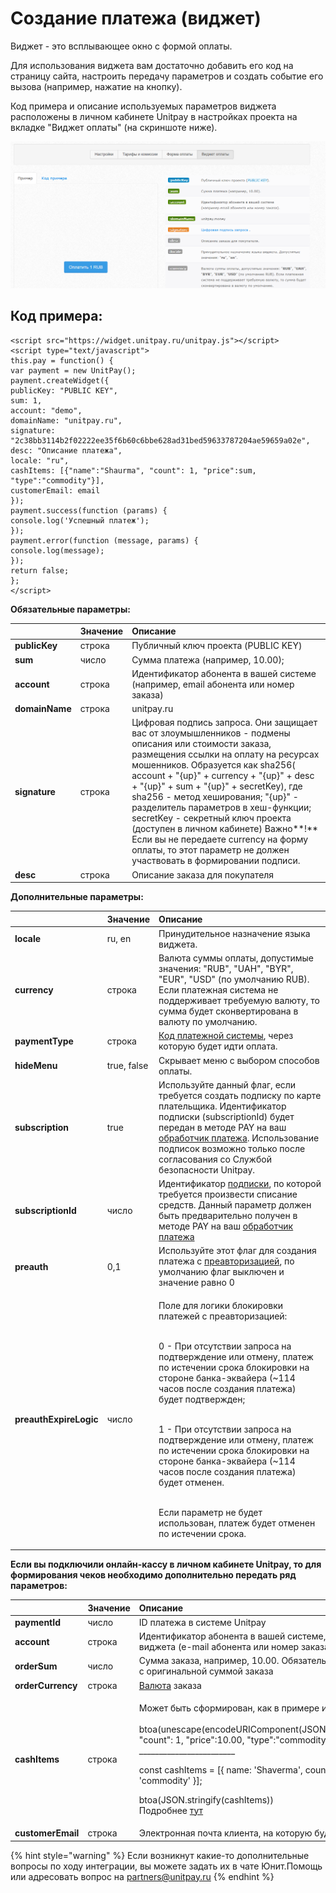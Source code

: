 # Создание платежа \(виджет\)

Виджет - это всплывающее окно с формой оплаты.

Для использования виджета вам достаточно добавить его код на страницу сайта, настроить передачу параметров и создать событие его вызова \(например, нажатие на кнопку\).

Код примера и описание используемых параметров виджета расположены в личном кабинете Unitpay в настройках проекта на вкладке "Виджет оплаты" \(на скриншоте ниже\).

![&#x420;&#x430;&#x441;&#x43F;&#x43E;&#x43B;&#x43E;&#x436;&#x435;&#x43D;&#x438;&#x435; &#x43A;&#x43E;&#x434;&#x430; &#x432;&#x438;&#x434;&#x436;&#x435;&#x442;&#x430; &#x432; &#x43D;&#x430;&#x441;&#x442;&#x440;&#x43E;&#x439;&#x43A;&#x430;&#x445; &#x43F;&#x440;&#x43E;&#x435;&#x43A;&#x442;&#x430;](../.gitbook/assets/image%20%2847%29.png)

## Код примера:

```text
<script src="https://widget.unitpay.ru/unitpay.js"></script>
<script type="text/javascript">
this.pay = function() {
var payment = new UnitPay();
payment.createWidget({
publicKey: "PUBLIC KEY",
sum: 1,
account: "demo",
domainName: "unitpay.ru",
signature: "2c38bb3114b2f02222ee35f6b60c6bbe628ad31bed59633787204ae59659a02e",
desc: "Описание платежа",
locale: "ru",
cashItems: [{"name":"Shaurma", "count": 1, "price":sum, "type":"commodity"}],
customerEmail: email
});
payment.success(function (params) {
console.log('Успешный платеж');
});
payment.error(function (message, params) {
console.log(message);
});
return false;
};
</script>
```

**Обязательные параметры:**

|  | Значение | Описание |
| :--- | :--- | :--- |
| **publicKey** | строка | Публичный ключ проекта \(PUBLIC KEY\) |
| **sum** | число | Сумма платежа \(например, 10.00\); |
| **account** | строка | Идентификатор абонента в вашей системе \(например, email абонента или номер заказа\) |
| **domainName** | строка | unitpay.ru |
| **signature** | строка | Цифровая подпись запроса. Они защищает вас от злоумышленников - подмены описания или стоимости заказа, размещения ссылки на оплату на ресурсах мошенников.   Образуется как sha256\( account + "{up}" + currency + "{up}" + desc + "{up}" + sum + "{up}" + secretKey\),    где sha256 - метод хеширования;    "{up}" - разделитель параметров в хеш-функции;    secretKey - секретный ключ проекта \(доступен в личном кабинете\)  Важно**!** Если вы не передаете  currency на форму оплаты, то этот параметр не должен участвовать в формировании подписи. |
| **desc** | строка | Описание заказа для покупателя |

**Дополнительные параметры:**

<table>
  <thead>
    <tr>
      <th style="text-align:left"></th>
      <th style="text-align:left">&#x417;&#x43D;&#x430;&#x447;&#x435;&#x43D;&#x438;&#x435;</th>
      <th style="text-align:left">&#x41E;&#x43F;&#x438;&#x441;&#x430;&#x43D;&#x438;&#x435;</th>
    </tr>
  </thead>
  <tbody>
    <tr>
      <td style="text-align:left"><b>locale</b>
      </td>
      <td style="text-align:left">ru, en</td>
      <td style="text-align:left">&#x41F;&#x440;&#x438;&#x43D;&#x443;&#x434;&#x438;&#x442;&#x435;&#x43B;&#x44C;&#x43D;&#x43E;&#x435;
        &#x43D;&#x430;&#x437;&#x43D;&#x430;&#x447;&#x435;&#x43D;&#x438;&#x435;
        &#x44F;&#x437;&#x44B;&#x43A;&#x430; &#x432;&#x438;&#x434;&#x436;&#x435;&#x442;&#x430;.</td>
    </tr>
    <tr>
      <td style="text-align:left"><b>currency</b>
      </td>
      <td style="text-align:left">&#x441;&#x442;&#x440;&#x43E;&#x43A;&#x430;</td>
      <td style="text-align:left">&#x412;&#x430;&#x43B;&#x44E;&#x442;&#x430; &#x441;&#x443;&#x43C;&#x43C;&#x44B;
        &#x43E;&#x43F;&#x43B;&#x430;&#x442;&#x44B;, &#x434;&#x43E;&#x43F;&#x443;&#x441;&#x442;&#x438;&#x43C;&#x44B;&#x435;
        &#x437;&#x43D;&#x430;&#x447;&#x435;&#x43D;&#x438;&#x44F;: &quot;RUB&quot;,
        &quot;UAH&quot;, &quot;BYR&quot;, &quot;EUR&quot;, &quot;USD&quot; (&#x43F;&#x43E;
        &#x443;&#x43C;&#x43E;&#x43B;&#x447;&#x430;&#x43D;&#x438;&#x44E; RUB). &#x415;&#x441;&#x43B;&#x438;
        &#x43F;&#x43B;&#x430;&#x442;&#x435;&#x436;&#x43D;&#x430;&#x44F; &#x441;&#x438;&#x441;&#x442;&#x435;&#x43C;&#x430;
        &#x43D;&#x435; &#x43F;&#x43E;&#x434;&#x434;&#x435;&#x440;&#x436;&#x438;&#x432;&#x430;&#x435;&#x442;
        &#x442;&#x440;&#x435;&#x431;&#x443;&#x435;&#x43C;&#x443;&#x44E; &#x432;&#x430;&#x43B;&#x44E;&#x442;&#x443;,
        &#x442;&#x43E; &#x441;&#x443;&#x43C;&#x43C;&#x430; &#x431;&#x443;&#x434;&#x435;&#x442;
        &#x441;&#x43A;&#x43E;&#x43D;&#x432;&#x435;&#x440;&#x442;&#x438;&#x440;&#x43E;&#x432;&#x430;&#x43D;&#x430;
        &#x432; &#x432;&#x430;&#x43B;&#x44E;&#x442;&#x443; &#x43F;&#x43E; &#x443;&#x43C;&#x43E;&#x43B;&#x447;&#x430;&#x43D;&#x438;&#x44E;.</td>
    </tr>
    <tr>
      <td style="text-align:left"><b>paymentType</b>
      </td>
      <td style="text-align:left">&#x441;&#x442;&#x440;&#x43E;&#x43A;&#x430;</td>
      <td style="text-align:left"><a href="https://help.unitpay.ru/book-of-reference/payment-system-codes">&#x41A;&#x43E;&#x434; &#x43F;&#x43B;&#x430;&#x442;&#x435;&#x436;&#x43D;&#x43E;&#x439; &#x441;&#x438;&#x441;&#x442;&#x435;&#x43C;&#x44B;</a>,
        &#x447;&#x435;&#x440;&#x435;&#x437; &#x43A;&#x43E;&#x442;&#x43E;&#x440;&#x443;&#x44E;
        &#x431;&#x443;&#x434;&#x435;&#x442; &#x438;&#x434;&#x442;&#x438; &#x43E;&#x43F;&#x43B;&#x430;&#x442;&#x430;.</td>
    </tr>
    <tr>
      <td style="text-align:left"><b>hideMenu</b>
      </td>
      <td style="text-align:left">true, false</td>
      <td style="text-align:left">&#x421;&#x43A;&#x440;&#x44B;&#x432;&#x430;&#x435;&#x442; &#x43C;&#x435;&#x43D;&#x44E;
        &#x441; &#x432;&#x44B;&#x431;&#x43E;&#x440;&#x43E;&#x43C; &#x441;&#x43F;&#x43E;&#x441;&#x43E;&#x431;&#x43E;&#x432;
        &#x43E;&#x43F;&#x43B;&#x430;&#x442;&#x44B;.</td>
    </tr>
    <tr>
      <td style="text-align:left"><b>subscription</b>
      </td>
      <td style="text-align:left">true</td>
      <td style="text-align:left">&#x418;&#x441;&#x43F;&#x43E;&#x43B;&#x44C;&#x437;&#x443;&#x439;&#x442;&#x435;
        &#x434;&#x430;&#x43D;&#x43D;&#x44B;&#x439; &#x444;&#x43B;&#x430;&#x433;,
        &#x435;&#x441;&#x43B;&#x438; &#x442;&#x440;&#x435;&#x431;&#x443;&#x435;&#x442;&#x441;&#x44F;
        &#x441;&#x43E;&#x437;&#x434;&#x430;&#x442;&#x44C; &#x43F;&#x43E;&#x434;&#x43F;&#x438;&#x441;&#x43A;&#x443;
        &#x43F;&#x43E; &#x43A;&#x430;&#x440;&#x442;&#x435; &#x43F;&#x43B;&#x430;&#x442;&#x435;&#x43B;&#x44C;&#x449;&#x438;&#x43A;&#x430;.
        &#x418;&#x434;&#x435;&#x43D;&#x442;&#x438;&#x444;&#x438;&#x43A;&#x430;&#x442;&#x43E;&#x440;
        &#x43F;&#x43E;&#x434;&#x43F;&#x438;&#x441;&#x43A;&#x438; (subscriptionId)
        &#x431;&#x443;&#x434;&#x435;&#x442; &#x43F;&#x435;&#x440;&#x435;&#x434;&#x430;&#x43D;
        &#x432; &#x43C;&#x435;&#x442;&#x43E;&#x434;&#x435; PAY &#x43D;&#x430; &#x432;&#x430;&#x448;
        <a
        href="https://help.unitpay.ru/payments/payment-handler">&#x43E;&#x431;&#x440;&#x430;&#x431;&#x43E;&#x442;&#x447;&#x438;&#x43A;
          &#x43F;&#x43B;&#x430;&#x442;&#x435;&#x436;&#x430;</a>. &#x418;&#x441;&#x43F;&#x43E;&#x43B;&#x44C;&#x437;&#x43E;&#x432;&#x430;&#x43D;&#x438;&#x435;
          &#x43F;&#x43E;&#x434;&#x43F;&#x438;&#x441;&#x43E;&#x43A; &#x432;&#x43E;&#x437;&#x43C;&#x43E;&#x436;&#x43D;&#x43E;
          &#x442;&#x43E;&#x43B;&#x44C;&#x43A;&#x43E; &#x43F;&#x43E;&#x441;&#x43B;&#x435;
          &#x441;&#x43E;&#x433;&#x43B;&#x430;&#x441;&#x43E;&#x432;&#x430;&#x43D;&#x438;&#x44F;
          &#x441;&#x43E; &#x421;&#x43B;&#x443;&#x436;&#x431;&#x43E;&#x439; &#x431;&#x435;&#x437;&#x43E;&#x43F;&#x430;&#x441;&#x43D;&#x43E;&#x441;&#x442;&#x438;
          Unitpay.</td>
    </tr>
    <tr>
      <td style="text-align:left"><b>subscriptionId</b>
      </td>
      <td style="text-align:left">&#x447;&#x438;&#x441;&#x43B;&#x43E;</td>
      <td style="text-align:left">&#x418;&#x434;&#x435;&#x43D;&#x442;&#x438;&#x444;&#x438;&#x43A;&#x430;&#x442;&#x43E;&#x440;
        <a
        href="https://help.unitpay.ru/payments/recurring-payments/create-subscription">&#x43F;&#x43E;&#x434;&#x43F;&#x438;&#x441;&#x43A;&#x438;</a>, &#x43F;&#x43E;
          &#x43A;&#x43E;&#x442;&#x43E;&#x440;&#x43E;&#x439; &#x442;&#x440;&#x435;&#x431;&#x443;&#x435;&#x442;&#x441;&#x44F;
          &#x43F;&#x440;&#x43E;&#x438;&#x437;&#x432;&#x435;&#x441;&#x442;&#x438;
          &#x441;&#x43F;&#x438;&#x441;&#x430;&#x43D;&#x438;&#x435; &#x441;&#x440;&#x435;&#x434;&#x441;&#x442;&#x432;.
          &#x414;&#x430;&#x43D;&#x43D;&#x44B;&#x439; &#x43F;&#x430;&#x440;&#x430;&#x43C;&#x435;&#x442;&#x440;
          &#x434;&#x43E;&#x43B;&#x436;&#x435;&#x43D; &#x431;&#x44B;&#x442;&#x44C;
          &#x43F;&#x440;&#x435;&#x434;&#x432;&#x430;&#x440;&#x438;&#x442;&#x435;&#x43B;&#x44C;&#x43D;&#x43E;
          &#x43F;&#x43E;&#x43B;&#x443;&#x447;&#x435;&#x43D; &#x432; &#x43C;&#x435;&#x442;&#x43E;&#x434;&#x435;
          PAY &#x43D;&#x430; &#x432;&#x430;&#x448; <a href="https://help.unitpay.ru/payments/payment-handler">&#x43E;&#x431;&#x440;&#x430;&#x431;&#x43E;&#x442;&#x447;&#x438;&#x43A; &#x43F;&#x43B;&#x430;&#x442;&#x435;&#x436;&#x430;</a>
      </td>
    </tr>
    <tr>
      <td style="text-align:left"><b>preauth</b>
      </td>
      <td style="text-align:left">0,1</td>
      <td style="text-align:left">&#x418;&#x441;&#x43F;&#x43E;&#x43B;&#x44C;&#x437;&#x443;&#x439;&#x442;&#x435;
        &#x44D;&#x442;&#x43E;&#x442; &#x444;&#x43B;&#x430;&#x433; &#x434;&#x43B;&#x44F;
        &#x441;&#x43E;&#x437;&#x434;&#x430;&#x43D;&#x438;&#x44F; &#x43F;&#x43B;&#x430;&#x442;&#x435;&#x436;&#x430;
        &#x441; <a href="https://help.unitpay.ru/payments/pre-authorization-payments">&#x43F;&#x440;&#x435;&#x430;&#x432;&#x442;&#x43E;&#x440;&#x438;&#x437;&#x430;&#x446;&#x438;&#x435;&#x439;</a>,
        &#x43F;&#x43E; &#x443;&#x43C;&#x43E;&#x43B;&#x447;&#x430;&#x43D;&#x438;&#x44E;
        &#x444;&#x43B;&#x430;&#x433; &#x432;&#x44B;&#x43A;&#x43B;&#x44E;&#x447;&#x435;&#x43D;
        &#x438; &#x437;&#x43D;&#x430;&#x447;&#x435;&#x43D;&#x438;&#x435; &#x440;&#x430;&#x432;&#x43D;&#x43E;
        0</td>
    </tr>
    <tr>
      <td style="text-align:left"><b>preauthExpireLogic</b>
      </td>
      <td style="text-align:left">&#x447;&#x438;&#x441;&#x43B;&#x43E;</td>
      <td style="text-align:left">
        <p>&#x41F;&#x43E;&#x43B;&#x435; &#x434;&#x43B;&#x44F; &#x43B;&#x43E;&#x433;&#x438;&#x43A;&#x438;
          &#x431;&#x43B;&#x43E;&#x43A;&#x438;&#x440;&#x43E;&#x432;&#x43A;&#x438;
          &#x43F;&#x43B;&#x430;&#x442;&#x435;&#x436;&#x435;&#x439; &#x441; &#x43F;&#x440;&#x435;&#x430;&#x432;&#x442;&#x43E;&#x440;&#x438;&#x437;&#x430;&#x446;&#x438;&#x435;&#x439;:</p>
        <p>
          <br />0 - &#x41F;&#x440;&#x438; &#x43E;&#x442;&#x441;&#x443;&#x442;&#x441;&#x442;&#x432;&#x438;&#x438;
          &#x437;&#x430;&#x43F;&#x440;&#x43E;&#x441;&#x430; &#x43D;&#x430; &#x43F;&#x43E;&#x434;&#x442;&#x432;&#x435;&#x440;&#x436;&#x434;&#x435;&#x43D;&#x438;&#x435;
          &#x438;&#x43B;&#x438; &#x43E;&#x442;&#x43C;&#x435;&#x43D;&#x443;, &#x43F;&#x43B;&#x430;&#x442;&#x435;&#x436;
          &#x43F;&#x43E; &#x438;&#x441;&#x442;&#x435;&#x447;&#x435;&#x43D;&#x438;&#x438;
          &#x441;&#x440;&#x43E;&#x43A;&#x430; &#x431;&#x43B;&#x43E;&#x43A;&#x438;&#x440;&#x43E;&#x432;&#x43A;&#x438;
          &#x43D;&#x430; &#x441;&#x442;&#x43E;&#x440;&#x43E;&#x43D;&#x435; &#x431;&#x430;&#x43D;&#x43A;&#x430;-&#x44D;&#x43A;&#x432;&#x430;&#x439;&#x435;&#x440;&#x430;
          (~114 &#x447;&#x430;&#x441;&#x43E;&#x432; &#x43F;&#x43E;&#x441;&#x43B;&#x435;
          &#x441;&#x43E;&#x437;&#x434;&#x430;&#x43D;&#x438;&#x44F; &#x43F;&#x43B;&#x430;&#x442;&#x435;&#x436;&#x430;)
          &#x431;&#x443;&#x434;&#x435;&#x442; &#x43F;&#x43E;&#x434;&#x442;&#x432;&#x435;&#x440;&#x436;&#x434;&#x435;&#x43D;;</p>
        <p>
          <br />1 - &#x41F;&#x440;&#x438; &#x43E;&#x442;&#x441;&#x443;&#x442;&#x441;&#x442;&#x432;&#x438;&#x438;
          &#x437;&#x430;&#x43F;&#x440;&#x43E;&#x441;&#x430; &#x43D;&#x430; &#x43F;&#x43E;&#x434;&#x442;&#x432;&#x435;&#x440;&#x436;&#x434;&#x435;&#x43D;&#x438;&#x435;
          &#x438;&#x43B;&#x438; &#x43E;&#x442;&#x43C;&#x435;&#x43D;&#x443;, &#x43F;&#x43B;&#x430;&#x442;&#x435;&#x436;
          &#x43F;&#x43E; &#x438;&#x441;&#x442;&#x435;&#x447;&#x435;&#x43D;&#x438;&#x438;
          &#x441;&#x440;&#x43E;&#x43A;&#x430; &#x431;&#x43B;&#x43E;&#x43A;&#x438;&#x440;&#x43E;&#x432;&#x43A;&#x438;
          &#x43D;&#x430; &#x441;&#x442;&#x43E;&#x440;&#x43E;&#x43D;&#x435; &#x431;&#x430;&#x43D;&#x43A;&#x430;-&#x44D;&#x43A;&#x432;&#x430;&#x439;&#x435;&#x440;&#x430;
          (~114 &#x447;&#x430;&#x441;&#x43E;&#x432; &#x43F;&#x43E;&#x441;&#x43B;&#x435;
          &#x441;&#x43E;&#x437;&#x434;&#x430;&#x43D;&#x438;&#x44F; &#x43F;&#x43B;&#x430;&#x442;&#x435;&#x436;&#x430;)
          &#x431;&#x443;&#x434;&#x435;&#x442; &#x43E;&#x442;&#x43C;&#x435;&#x43D;&#x435;&#x43D;.</p>
        <p>
          <br />&#x415;&#x441;&#x43B;&#x438; &#x43F;&#x430;&#x440;&#x430;&#x43C;&#x435;&#x442;&#x440;
          &#x43D;&#x435; &#x431;&#x443;&#x434;&#x435;&#x442; &#x438;&#x441;&#x43F;&#x43E;&#x43B;&#x44C;&#x437;&#x43E;&#x432;&#x430;&#x43D;,
          &#x43F;&#x43B;&#x430;&#x442;&#x435;&#x436; &#x431;&#x443;&#x434;&#x435;&#x442;
          &#x43E;&#x442;&#x43C;&#x435;&#x43D;&#x435;&#x43D; &#x43F;&#x43E; &#x438;&#x441;&#x442;&#x435;&#x447;&#x435;&#x43D;&#x438;&#x438;
          &#x441;&#x440;&#x43E;&#x43A;&#x430;.</p>
      </td>
    </tr>
  </tbody>
</table>

**Если вы подключили онлайн-кассу в личном кабинете Unitpay, то для формирования чеков необходимо дополнительно передать ряд параметров:**

<table>
  <thead>
    <tr>
      <th style="text-align:left"></th>
      <th style="text-align:left">&#x417;&#x43D;&#x430;&#x447;&#x435;&#x43D;&#x438;&#x435;</th>
      <th style="text-align:left">&#x41E;&#x43F;&#x438;&#x441;&#x430;&#x43D;&#x438;&#x435;</th>
    </tr>
  </thead>
  <tbody>
    <tr>
      <td style="text-align:left"><b>paymentId</b>
      </td>
      <td style="text-align:left">&#x447;&#x438;&#x441;&#x43B;&#x43E;</td>
      <td style="text-align:left">ID &#x43F;&#x43B;&#x430;&#x442;&#x435;&#x436;&#x430; &#x432; &#x441;&#x438;&#x441;&#x442;&#x435;&#x43C;&#x435;
        Unitpay</td>
    </tr>
    <tr>
      <td style="text-align:left"><b>account</b>
      </td>
      <td style="text-align:left">&#x441;&#x442;&#x440;&#x43E;&#x43A;&#x430;</td>
      <td style="text-align:left">&#x418;&#x434;&#x435;&#x43D;&#x442;&#x438;&#x444;&#x438;&#x43A;&#x430;&#x442;&#x43E;&#x440;
        &#x430;&#x431;&#x43E;&#x43D;&#x435;&#x43D;&#x442;&#x430; &#x432; &#x432;&#x430;&#x448;&#x435;&#x439;
        &#x441;&#x438;&#x441;&#x442;&#x435;&#x43C;&#x435;, &#x43F;&#x435;&#x440;&#x435;&#x434;&#x430;&#x43D;&#x43D;&#x44B;&#x439;
        &#x43D;&#x430; &#x44D;&#x442;&#x430;&#x43F;&#x435; &#x432;&#x44B;&#x437;&#x43E;&#x432;&#x430;
        &#x432;&#x438;&#x434;&#x436;&#x435;&#x442;&#x430; (e-mail &#x430;&#x431;&#x43E;&#x43D;&#x435;&#x43D;&#x442;&#x430;
        &#x438;&#x43B;&#x438; &#x43D;&#x43E;&#x43C;&#x435;&#x440; &#x437;&#x430;&#x43A;&#x430;&#x437;&#x430;)</td>
    </tr>
    <tr>
      <td style="text-align:left"><b>orderSum</b>
      </td>
      <td style="text-align:left">&#x447;&#x438;&#x441;&#x43B;&#x43E;</td>
      <td style="text-align:left">&#x421;&#x443;&#x43C;&#x43C;&#x430; &#x437;&#x430;&#x43A;&#x430;&#x437;&#x430;,
        &#x43D;&#x430;&#x43F;&#x440;&#x438;&#x43C;&#x435;&#x440;, 10.00. &#x41E;&#x431;&#x44F;&#x437;&#x430;&#x442;&#x435;&#x43B;&#x44C;&#x43D;&#x43E;
        &#x441;&#x432;&#x435;&#x440;&#x44F;&#x439;&#x442;&#x435; &#x434;&#x430;&#x43D;&#x43D;&#x43E;&#x435;
        &#x437;&#x43D;&#x430;&#x447;&#x435;&#x43D;&#x438;&#x435; &#x441; &#x43E;&#x440;&#x438;&#x433;&#x438;&#x43D;&#x430;&#x43B;&#x44C;&#x43D;&#x43E;&#x439;
        &#x441;&#x443;&#x43C;&#x43C;&#x43E;&#x439; &#x437;&#x430;&#x43A;&#x430;&#x437;&#x430;</td>
    </tr>
    <tr>
      <td style="text-align:left"><b>orderCurrency</b>
      </td>
      <td style="text-align:left">&#x441;&#x442;&#x440;&#x43E;&#x43A;&#x430;</td>
      <td style="text-align:left"><a href="https://help.unitpay.ru/book-of-reference/currency-codes">&#x412;&#x430;&#x43B;&#x44E;&#x442;&#x430;</a> &#x437;&#x430;&#x43A;&#x430;&#x437;&#x430;</td>
    </tr>
    <tr>
      <td style="text-align:left"><b>cashItems</b>
      </td>
      <td style="text-align:left">&#x441;&#x442;&#x440;&#x43E;&#x43A;&#x430;</td>
      <td style="text-align:left">
        <p>&#x41C;&#x43E;&#x436;&#x435;&#x442; &#x431;&#x44B;&#x442;&#x44C; &#x441;&#x444;&#x43E;&#x440;&#x43C;&#x438;&#x440;&#x43E;&#x432;&#x430;&#x43D;,
          &#x43A;&#x430;&#x43A; &#x432; &#x43F;&#x440;&#x438;&#x43C;&#x435;&#x440;&#x435;
          &#x438;&#x43B;&#x438; &#x441;&#x43B;&#x435;&#x434;&#x443;&#x44E;&#x449;&#x438;&#x43C;&#x438;
          &#x441;&#x43F;&#x43E;&#x441;&#x43E;&#x431;&#x430;&#x43C;&#x438;:
          <br />
          <br />btoa(unescape(encodeURIComponent(JSON.stringify([{&quot;name&quot;:&quot;&#x428;&#x430;&#x432;&#x435;&#x440;&#x43C;&#x430;&quot;,
          &quot;count&quot;: 1, &quot;price&quot;:10.00, &quot;type&quot;:&quot;commodity&quot;}]))))
          <br
          />________________________</p>
        <p>const cashItems = [{ name: &apos;Shaverma&apos;, count: 1, price: this.amount,
          type: &apos;commodity&apos; }];</p>
        <p>btoa(JSON.stringify(cashItems))
          <br />&#x41F;&#x43E;&#x434;&#x440;&#x43E;&#x431;&#x43D;&#x435;&#x435; <a href="https://help.unitpay.ru/online-cash-register/receipt_parameters">&#x442;&#x443;&#x442;</a>
        </p>
      </td>
    </tr>
    <tr>
      <td style="text-align:left"><b>customerEmail</b>
      </td>
      <td style="text-align:left">&#x441;&#x442;&#x440;&#x43E;&#x43A;&#x430;</td>
      <td style="text-align:left">&#x42D;&#x43B;&#x435;&#x43A;&#x442;&#x440;&#x43E;&#x43D;&#x43D;&#x430;&#x44F;
        &#x43F;&#x43E;&#x447;&#x442;&#x430; &#x43A;&#x43B;&#x438;&#x435;&#x43D;&#x442;&#x430;,
        &#x43D;&#x430; &#x43A;&#x43E;&#x442;&#x43E;&#x440;&#x443;&#x44E; &#x431;&#x443;&#x434;&#x435;&#x442;
        &#x43E;&#x442;&#x43F;&#x440;&#x430;&#x432;&#x43B;&#x435;&#x43D; &#x447;&#x435;&#x43A;</td>
    </tr>
  </tbody>
</table>

{% hint style="warning" %}
Если возникнут какие-то дополнительные вопросы по ходу интеграции, вы можете задать их в чате Юнит.Помощь или адресовать вопрос на partners@unitpay.ru
{% endhint %}

